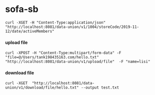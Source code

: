 # sofa-sb


```shell script
curl -XGET -H "Content-Type:application/json" "http://localhost:8081/data-union/v1/1004/storeCode/2019-11-12/date/activeMembers"
```


#### upload file

```shell script
curl -XPOST -H "Content-Type:multipart/form-data" -F "file=@/Users/tank198435163.com/hello.txt" "http://localhost:8081/data-union/v1/upload/file"  -F "name=lisi" 
```

#### download file

```shell script
curl -XGET  "http://localhost:8081/data-union/v1/download/file/hello.txt" --output test.txt
```
